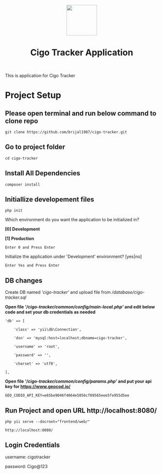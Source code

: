 <p align="center">
    <a href="https://github.com/yiisoft" target="_blank">
        <img src="https://avatars0.githubusercontent.com/u/993323" height="100px">
    </a>
    <h1 align="center">Cigo Tracker Application</h1>
    <br>
</p>

This is application for Cigo Tracker

# Project Setup


## Please open terminal and run below command to clone repo

```git clone https://github.com/brijal1987/cigo-tracker.git```


## Go to project folder

```cd cigo-tracker```

## Install All Dependencies

```composer install```


## Initiallize developement files

```php init```

Which environment do you want the application to be initialized in?

  **[0] Development**

  **[1] Production**

`Enter 0 and Press Enter`

Initialize the application under 'Development' environment? [yes|no]

`Enter Yes and Press Enter`

## DB changes

Create DB named *'cigo-tracker'* and upload file from */database/cigo-tracker.sql*

**Open file *'/cigo-tracker/common/config/main-local.php'* and edit below code and set your db credentials as needed**

```
'db' => [

    'class' => 'yii\db\Connection',

    'dsn' => 'mysql:host=localhost;dbname=cigo-tracker',

    'username' => 'root',

    'password' => '',

    'charset' => 'utf8',

],
```

**Open file *'/cigo-tracker/common/config/params.php'* and put your api key for https://www.geocod.io/**

```GEO_CODIO_API_KEY=e65be9046f4064e5056cf69565eee5fe955d5ee```


## Run Project and open URL http://localhost:8080/

```php yii serve --docroot="frontend/web/"```

`http://localhost:8080/`


## Login Credentials

username: cigotracker

password: Cigo@123

